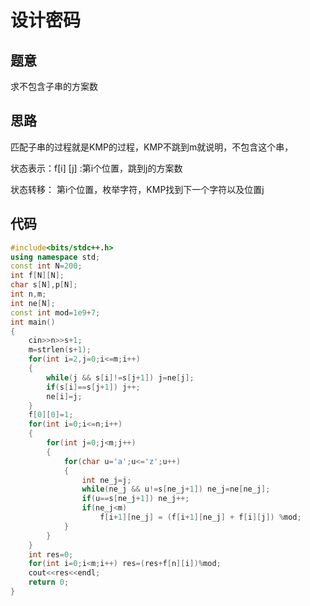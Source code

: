 # 设计密码

## 题意

求不包含子串的方案数

## 思路

匹配子串的过程就是KMP的过程，KMP不跳到m就说明，不包含这个串，

状态表示：f[i] [j] :第i个位置，跳到j的方案数

状态转移： 第i个位置，枚举字符，KMP找到下一个字符以及位置j



## 代码

```cpp
#include<bits/stdc++.h>
using namespace std;
const int N=200;
int f[N][N];
char s[N],p[N];
int n,m;
int ne[N];
const int mod=1e9+7;
int main()
{
    cin>>n>>s+1;
    m=strlen(s+1);
    for(int i=2,j=0;i<=m;i++)
    {
        while(j && s[i]!=s[j+1]) j=ne[j];
        if(s[i]==s[j+1]) j++;
        ne[i]=j;
    }
    f[0][0]=1;
    for(int i=0;i<=n;i++)
    {
        for(int j=0;j<m;j++)
        {
            for(char u='a';u<='z';u++)
            {
                int ne_j=j;
                while(ne_j && u!=s[ne_j+1]) ne_j=ne[ne_j];
                if(u==s[ne_j+1]) ne_j++;
                if(ne_j<m)
                    f[i+1][ne_j] = (f[i+1][ne_j] + f[i][j]) %mod;
            }
        }
    }
    int res=0;
    for(int i=0;i<m;i++) res=(res+f[n][i])%mod;
    cout<<res<<endl;
    return 0;
}
```


